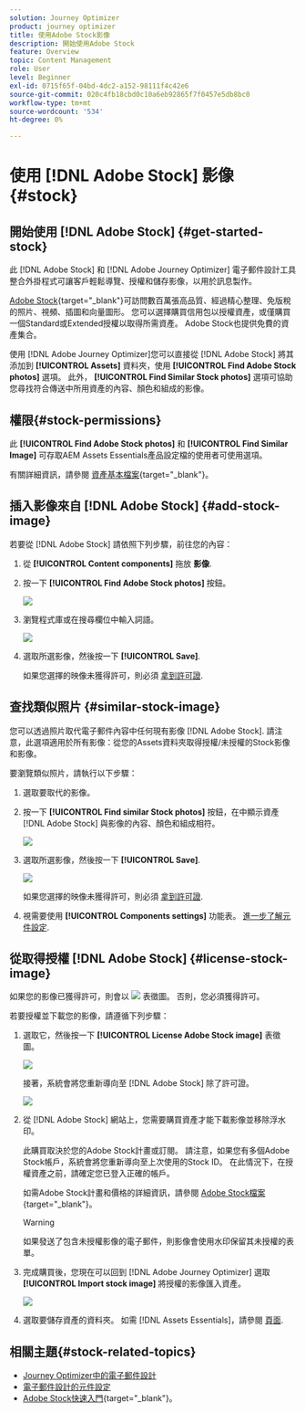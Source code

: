 ```yaml
---
solution: Journey Optimizer
product: journey optimizer
title: 使用Adobe Stock影像
description: 開始使用Adobe Stock
feature: Overview
topic: Content Management
role: User
level: Beginner
exl-id: 0715f65f-04bd-4dc2-a152-98111f4c42e6
source-git-commit: 020c4fb18cbd0c10a6eb92865f7f0457e5db8bc0
workflow-type: tm+mt
source-wordcount: '534'
ht-degree: 0%

---
```


# 使用 [!DNL Adobe Stock] 影像 {#stock}

## 開始使用 [!DNL Adobe Stock] {#get-started-stock}

此 [!DNL Adobe Stock] 和 [!DNL Adobe Journey Optimizer] 電子郵件設計工具整合外掛程式可讓客戶輕鬆導覽、授權和儲存影像，以用於訊息製作。

[Adobe Stock](https://helpx.adobe.com/stock/get-started.html){target=&quot;_blank&quot;}可訪問數百萬張高品質、經過精心整理、免版稅的照片、視頻、插圖和向量圖形。 您可以選擇購買信用包以授權資產，或僅購買一個Standard或Extended授權以取得所需資產。 Adobe Stock也提供免費的資產集合。

使用 [!DNL Adobe Journey Optimizer]您可以直接從 [!DNL Adobe Stock] 將其添加到 **[!UICONTROL Assets]** 資料夾，使用 **[!UICONTROL Find Adobe Stock photos]** 選項。 此外， **[!UICONTROL Find Similar Stock photos]** 選項可協助您尋找符合傳送中所用資產的內容、顏色和組成的影像。

## 權限{#stock-permissions}

此 **[!UICONTROL Find Adobe Stock photos]** 和 **[!UICONTROL Find Similar Image]** 可存取AEM Assets Essentials產品設定檔的使用者可使用選項。

有關詳細資訊，請參閱 [資產基本檔案](https://experienceleague.adobe.com/docs/experience-manager-assets-essentials/help/get-started-admins/deploy-administer.html#add-users-to-essentials){target=&quot;_blank&quot;}。

## 插入影像來自 [!DNL Adobe Stock] {#add-stock-image}

若要從 [!DNL Adobe Stock] 請依照下列步驟，前往您的內容：

1. 從 **[!UICONTROL Content components]** 拖放 **影像**.

1. 按一下 **[!UICONTROL Find Adobe Stock photos]** 按鈕。

   ![](assets/stock-find-photos.png)

1. 瀏覽程式庫或在搜尋欄位中輸入詞語。

   ![](assets/stock-select-from-lib.png)

1. 選取所選影像，然後按一下 **[!UICONTROL Save]**.

   如果您選擇的映像未獲得許可，則必須 [拿到許可證](#license-stock-image).


## 查找類似照片 {#similar-stock-image}

您可以透過照片取代電子郵件內容中任何現有影像 [!DNL Adobe Stock]. 請注意，此選項適用於所有影像：從您的Assets資料夾取得授權/未授權的Stock影像和影像。

要瀏覽類似照片，請執行以下步驟：

1. 選取要取代的影像。
1. 按一下 **[!UICONTROL Find similar Stock photos]** 按鈕，在中顯示資產 [!DNL Adobe Stock] 與影像的內容、顏色和組成相符。

   ![](assets/stock-similar.png)

1. 選取所選影像，然後按一下 **[!UICONTROL Save]**.

   ![](assets/stock-similar-results.png)

   如果您選擇的映像未獲得許可，則必須 [拿到許可證](#license-stock-image).

1. 視需要使用 **[!UICONTROL Components settings]** 功能表。 [進一步了解元件設定](content-components.md).

## 從取得授權 [!DNL Adobe Stock] {#license-stock-image}

如果您的影像已獲得許可，則會以 ![](assets/stock_10.png) 表徵圖。 否則，您必須獲得許可。

若要授權並下載您的影像，請遵循下列步驟：

1. 選取它，然後按一下 **[!UICONTROL License Adobe Stock image]** 表徵圖。

   ![](assets/stock-license-icon.png)

   接著，系統會將您重新導向至 [!DNL Adobe Stock] 除了許可證。

   ![](assets/stock-license-photo.png)

1. 從 [!DNL Adobe Stock] 網站上，您需要購買資產才能下載影像並移除浮水印。

   此購買取決於您的Adobe Stock計畫或訂閱。 請注意，如果您有多個Adobe Stock帳戶，系統會將您重新導向至上次使用的Stock ID。 在此情況下，在授權資產之前，請確定您已登入正確的帳戶。

   如需Adobe Stock計畫和價格的詳細資訊，請參閱 [Adobe Stock檔案](https://stock.adobe.com/plans){target=&quot;_blank&quot;}。

   >[!WARNING]
   > 如果發送了包含未授權影像的電子郵件，則影像會使用水印保留其未授權的表單。

1. 完成購買後，您現在可以回到 [!DNL Adobe Journey Optimizer] 選取 **[!UICONTROL Import stock image]** 將授權的影像匯入資產。

   ![](assets/stock_6.png)

1. 選取要儲存資產的資料夾。 如需 [!DNL Assets Essentials]，請參閱 [頁面](assets-essentials.md#get-started-assets-essentials).

## 相關主題{#stock-related-topics}

* [Journey Optimizer中的電子郵件設計](get-started-email-design.md)
* [電子郵件設計的元件設定](content-components.md)
* [Adobe Stock快速入門](https://helpx.adobe.com/stock/get-started.html){target=&quot;_blank&quot;}。

